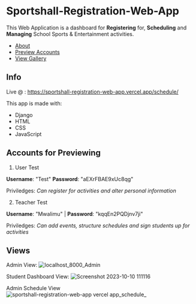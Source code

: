 # Sportshall-Registration-Web-App
This Web Application is a dashboard for **Registering** for, **Scheduling** and **Managing** School Sports & Entertainment activities.
 * [About](#Info)
 * [Preview Accounts](#Accounts)
 * [View Gallery](#Views)

## Info
Live @ : https://sportshall-registration-web-app.vercel.app/schedule/

This app is made with:
 * Django
 * HTML
 * CSS
 * JavaScript

## Accounts for Previewing
1. User Test

**Username**: "Test" **Password**: "aEXrFBAE9xUc8qg"

Priviledges: _Can register for activities and alter personal information_

2. Teacher Test

**Username**: "Mwalimu" | **Password**: "kqqEn2PQDjnv7ji"

Priviledges: _Can add events, structure schedules and sign students up for activities_


## Views

Admin View:
![localhost_8000_Admin](https://github.com/Jasiri-w/Sportshall-Registration-Web-App/assets/6060064/6307a9f8-09da-4f5f-86a1-2da93257bab4)

Student Dashboard View:
![Screenshot 2023-10-10 111116](https://github.com/Jasiri-w/Sportshall-Registration-Web-App/assets/6060064/814d9006-5447-4f08-ab5f-762b5eb3ea3c)

Admin Schedule View
![sportshall-registration-web-app vercel app_schedule_](https://github.com/Jasiri-w/Sportshall-Registration-Web-App/assets/6060064/948b6f45-86e6-497f-b162-1b68f97a7924)


